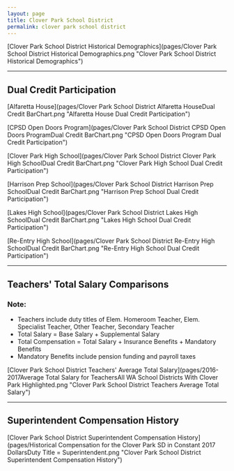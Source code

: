 ```yaml
---
layout: page
title: Clover Park School District
permalink: clover park school district
---
```



[Clover Park School District Historical Demographics](pages/Clover Park School District Historical Demographics.png "Clover Park School District Historical Demographics")

___

## Dual Credit Participation

[Alfaretta House](pages/Clover Park School District Alfaretta HouseDual Credit BarChart.png "Alfaretta House Dual Credit Participation")

[CPSD Open Doors Program](pages/Clover Park School District CPSD Open Doors ProgramDual Credit BarChart.png "CPSD Open Doors Program Dual Credit Participation")

[Clover Park High School](pages/Clover Park School District Clover Park High SchoolDual Credit BarChart.png "Clover Park High School Dual Credit Participation")

[Harrison Prep School](pages/Clover Park School District Harrison Prep SchoolDual Credit BarChart.png "Harrison Prep School Dual Credit Participation")

[Lakes High School](pages/Clover Park School District Lakes High SchoolDual Credit BarChart.png "Lakes High School Dual Credit Participation")

[Re-Entry High School](pages/Clover Park School District Re-Entry High SchoolDual Credit BarChart.png "Re-Entry High School Dual Credit Participation")


___

## Teachers' Total Salary Comparisons
### Note:
- Teachers include duty titles of Elem. Homeroom Teacher, Elem. Specialist Teacher, Other Teacher, Secondary Teacher
- Total Salary = Base Salary + Supplemental Salary
- Total Compensation = Total Salary + Insurance Benefits + Mandatory Benefits
- Mandatory Benefits include pension funding and payroll taxes

[Clover Park School District Teachers' Average Total Salary](pages/2016-2017Average Total Salary for TeachersAll WA School Districts With Clover Park Highlighted.png "Clover Park School District Teachers Average Total Salary")


___

## Superintendent Compensation History

[Clover Park School District Superintendent Compensation History](pages/Historical Compensation for the Clover Park SD in Constant 2017 DollarsDuty Title = Superintendent.png "Clover Park School District Superintendent Compensation History")

